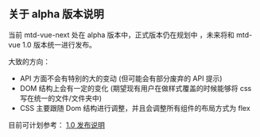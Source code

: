 ## 关于 alpha 版本说明
当前 mtd-vue-next 处在 alpha 版本中，正式版本仍在规划中 ，未来将和 mtd-vue 1.0 版本统一进行发布。

大致的方向：
- API 方面不会有特别的大的变动 (但可能会有部分废弃的 API 提示)
- DOM 结构上会有一定的变化 (期望现有用户在做样式覆盖的时候能够将 css 写在统一的文件/文件夹中)
- CSS 主要跟随 Dom 结构进行调整，并且会调整所有组件的布局方式为 flex

目前可计划参考： [1.0 发布说明](https://km.sankuai.com/page/197214546)
